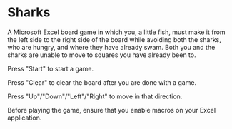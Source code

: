 # Sharks
A Microsoft Excel board game in which you, a little fish, must make it from the left side to the right side of the board while avoiding both the sharks, who are hungry, and where they have already swam.
Both you and the sharks are unable to move to squares you have already been to.

Press "Start" to start a game.

Press "Clear" to clear the board after you are done with a game.

Press "Up"/"Down"/"Left"/"Right" to move in that direction.

Before playing the game, ensure that you enable macros on your Excel application.
